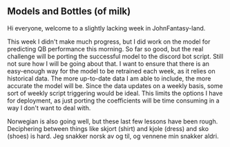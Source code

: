 ## Models and Bottles (of milk)

Hi everyone, welcome to a slightly lacking week in JohnFantasy-land.

This week I didn't make much progress, but I did work on the model for predicting QB performance this morning. So far so good, but the real challenge will be porting the successful model to the discord bot script. Still not sure how I will be going about that. I want to ensure that
there is an easy-enough way for the model to be retrained each week, as it relies on historical data. The more up-to-date data I am able to include, the more accurate the model will be. Since the data updates on a weekly basis, some sort of weekly script triggering would be ideal. This limits
the options I have for deployment, as just porting the coefficients will be time consuming in a way I don't want to deal with.

Norwegian is also going well, but these last few lessons have been rough. Deciphering between things like skjort (shirt) and kjole (dress) and sko (shoes) is hard. Jeg snakker norsk av og til, og vennene min snakker aldri.

